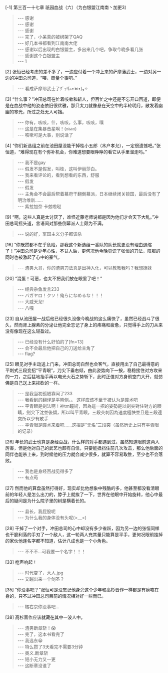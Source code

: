 
[-1] 第三百一十七章 祇园血战（六）（为白银盟江南南丶加更3）
>--- 感谢<br>
>--- 感谢<br>
>--- 感谢<br>
>--- 完了，小呆真的被绑架了QAQ<br>
>--- 好几本书都看到江南南大佬<br>
>--- 感谢以后出现的白银盟主，多出来几个吧，争取今晚多看几张<br>
>--- 感谢这个白银盟主<br>
>--- 1<br>

[2] 张恒已经考虑的差不多了，一边应付着一个冲上来的萨摩藩武士，一边对另一边的冲田总司道，“喂，商量个事吧。”
>--- 看成萨摩耶武士了ｸﾞｯ!(๑•̀ㅂ•́)و✧<br>

[3] “什么事？”冲田总司在忙着咳嗽和斩人，但百忙之中还是不忘开口回道，即便是在血战中他的姿态依旧很优雅，那只太刀就像悬在天空中的半轮明月，散发着幽幽的寒光，所过之处无人可挡。
>--- 你有，咳咳，什，咳咳，么事，咳咳，噗<br>
>--- 这是在集暴击星啊！(ಡωಡ)<br>
>--- 咳嗽可是大事，别说话了<br>

[4] “你们新选组之前在池田屋没能干掉桂小五郎（木户孝允），一定很遗憾吧。”张恒道，“难得现在有个弥补机会，你难道想要眼睁睁的看它从手里溜走吗。”
>--- 我不是gay<br>
>--- 假发不是假发，叫桂，这叫伊丽莎白。<br>
>--- 我来看评论的，看到想看的东西，舒服<br>
>--- 假发<br>
>--- 假发<br>
>--- 主角会不会最后帮着幕府干翻倒幕派，日本继续闭关锁国，最后没有了明治维新……<br>
>--- 紫拉加奈 卡兹啦哒<br>

[9] “啊，这些人真是太讨厌了，难怪近藤老师说都是因为他们才会天下大乱。”冲田总司摇头道，言语间对那些倒幕派人士颇为不满。
>--- 说的好，军国主义分子都该杀<br>

[16] “你既然都不在乎危险，那我这个新选组一番队的队长就更没有理由退缩了！”冲田总司是少年心性，不甘人后，更何况他今晚见识了张恒的刀法，叹服的同时也被激起了心中的豪气。
>--- 渣男大哥，你的渣男刀法真是出神入化，可以教教我吗？我想撩妹<br>

[20] “混蛋！可恶，也太不把我们放在眼里了吧！”
>--- 经典杂鱼发言233<br>
>--- バガヤロ！クソ！俺らになめるな！！！<br>
>--- 大威天龙!<br>
>--- 八嘎<br>

[23] 自从池田屋一战后他已经很久没像今晚战的这么痛快了，虽然已经战斗了很久，然而肾上腺素的分泌让他完全忘记了身上的疼痛和疲惫，只觉得手上的刀从来没有像现在这么轻盈过。
>--- 已经没有什么好怕的了[fn=13]<br>
>--- 会不会最后他把自己的刀送给主角了<br>
>--- flag?<br>

[25] 眼见对手主动送上门来，冲田总司自然也会客气，直接用出了自己最得意的平刺式三段变招“平青眼”，刀尖下垂右倾，由此姿势向下一按，稳稳接住对方攻来的一刀，之后猛地抬手再以电光火石之势斩下，此时正值对方身前空门大开，就仿佛是自己送上来挨砍的一样。
>--- 是我当初孤陋寡闻了233<br>
>--- 我看到的翻译是平睛侧。。 这样应该不至于被认为是瞳术吧<br>
>--- 平青眼是劍法啊！神tm瞳術，因為這一招的姿勢是以劍尖對住對方的眼睛，劍尖下沈並後傾，所以叫平青眼。三段突刺因為速度極快並且是三段連突所以少有敗手<br>
>--- 平青眼是瞳术来着吧……这招是“无名”三段突（虽然历史上只有平青眼的记录）<br>

[26] 年长的武士也算是身经百战，什么样的对手都遇到过，虽然知道眼前这两人厉害，但是他对自己的武艺也颇有自信，只要能抵挡住前几次攻击，那么他后面的同伴也能杀上来，到时候他的压力就会减少很多，就算不容易取胜，至少也不会落败。
>--- 我也是身经百战见得多了<br>
>--- 有点苟<br>

[27] 然而他的算盘虽然打得好，现实却比他想象中残酷的多，他甚至都没看清眼前的年轻人是怎么出刀的，脖子上就挨了一下，世界在他眼中开始旋转，他心中最后的疑问是为什么院子里的树是横着长的。
>--- 县长，我屁股呢<br>
>--- 为什么我的身体没有头呢(>﹏<)<br>

[28] 干掉了一个对手，冲田总司的心中却没有多少雀跃，因为另一边的张恒同样也干脆利落的手刃了一个敌人，这一轮两人充其量只能算是平手，更何况眼前挂掉的家伙他连名字都不知道，估计八成也是一个小角色。
>--- 不不不…可我要一个名字！！！<br>

[33] 枪声响起！
>--- 时代变了，大人.jpg<br>
>--- 又蹦出来一个剑圣？<br>

[35] “你没事吧？”张恒可是没忘记他身旁这个少年和高杉晋作一样都是有痨咳在身的，只不过冲田总司目前的情况相对好一些而已。
>--- 橘右京你没事吧...<br>

[38] 高杉晋作应该就藏在其中一波人中。
>--- 渣男断章斩！😱<br>
>--- 完了，这本书看完了<br>
>--- 我选东😀<br>
>--- 特么攒了3天看完不需要3分钟<br>
>--- 奥义.断章斩<br>
>--- 短小无力又一更<br>
>--- 这断章没谁了<br>
